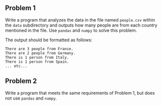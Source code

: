 ## Problem 1

Write a program that analyzes the data in the file named `people.csv` within the `data` subdirectory and outputs how many people are from each country mentioned in the file. Use `pandas` and `numpy` to solve this problem.

The output should be formatted as follows:

```
There are 3 people from France.
There are 2 people from Germany.
There is 1 person from Italy.
There is 1 person from Spain.
... etc...
```

## Problem 2

Write a program that meets the same requirements of Problem 1, but does not use `pandas` and `numpy`.
